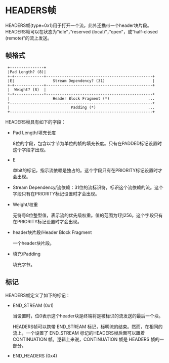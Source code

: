 # HEADERS帧

HEADERS帧(type=0x1)用于打开一个流，此外还携带一个header块片段。HEADERS帧可以在状态为”idle”，”reserved (local)”，”open”，或”half-closed (remote)”的流上发送。

## 帧格式

```
 +---------------+
 |Pad Length? (8)|
 +-+-------------+-----------------------------------------------+
 |E|                 Stream Dependency? (31)                     |
 +-+-------------+-----------------------------------------------+
 |  Weight? (8)  |
 +-+-------------+-----------------------------------------------+
 |                   Header Block Fragment (*)                 ...
 +---------------------------------------------------------------+
 |                           Padding (*)                       ...
 +---------------------------------------------------------------+
```

HEADERS帧具有如下的字段：

- Pad Length/填充长度

  8位的字段，包含以字节为单位的帧的填充长度。只有在PADDED标记设置时这个字段才出现。

- E

  单bit的标记，指示流依赖是独占的。这个字段只有在PRIORITY标记设置时才会出现。

- Stream Dependency/流依赖：31位的流标识符，标识这个流依赖的流。这个字段只有在PRIORITY标记设置时才会出现。

- Weight/权重

  无符号8位整型值，表示流的优先级权重。值的范围为1到256。这个字段只有在PRIORITY标记设置时才会出现。

- header块片段/Header Block Fragment

  一个header块片段。

- 填充/Padding

  填充字节。 

## 标记

HEADERS帧定义了如下的标记：

- END_STREAM (0x1)

  当设置时，位0表示这个header块是终端将是被标识的流发送的最后一个块。

  HEADERS帧可以携带 END_STREAM 标记，标明流的结束。然而，在相同的流上，一个设置了 END_STREAM 标记的HEADERS帧后面可以跟着 CONTINUATION 帧。逻辑上来说，CONTINUATION 帧是 HEADERS 帧的一部分。

- END_HEADERS (0x4)